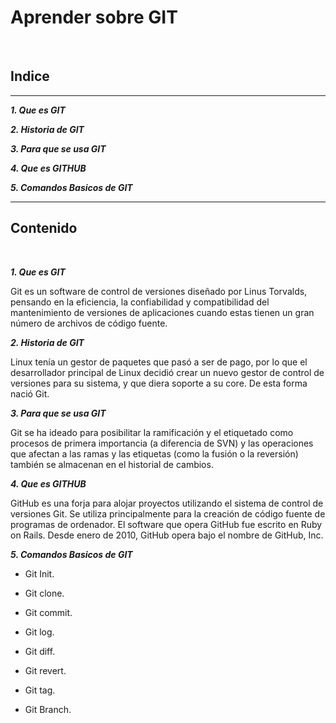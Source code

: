 # **Aprender sobre GIT**
<br>

## **Indice**
<hr>

***1. Que es GIT***

***2. Historia de GIT***

***3. Para que se usa GIT***

***4. Que es GITHUB***

***5. Comandos Basicos de GIT***
<hr>

## **Contenido**
<br>

***1. Que es GIT***

Git es un software de control de versiones diseñado por Linus Torvalds, pensando en la eficiencia, la confiabilidad y compatibilidad del mantenimiento de versiones de aplicaciones cuando estas tienen un gran número de archivos de código fuente.
<br>

***2. Historia de GIT***

Linux tenía un gestor de paquetes que pasó a ser de pago, por lo que el desarrollador principal de Linux decidió crear un nuevo gestor de control de versiones para su sistema, y que diera soporte a su core. De esta forma nació Git.
<br>

***3. Para que se usa GIT***

Git se ha ideado para posibilitar la ramificación y el etiquetado como procesos de primera importancia (a diferencia de SVN) y las operaciones que afectan a las ramas y las etiquetas (como la fusión o la reversión) también se almacenan en el historial de cambios.
<br>

***4. Que es GITHUB***

GitHub es una forja para alojar proyectos utilizando el sistema de control de versiones Git. Se utiliza principalmente para la creación de código fuente de programas de ordenador. El software que opera GitHub fue escrito en Ruby on Rails. Desde enero de 2010, GitHub opera bajo el nombre de GitHub, Inc.
<br>

***5. Comandos Basicos de GIT***

- Git Init. 

- Git clone. 

- Git commit. 

- Git log. 

- Git diff. 

- Git revert. 

- Git tag. 

- Git Branch.

